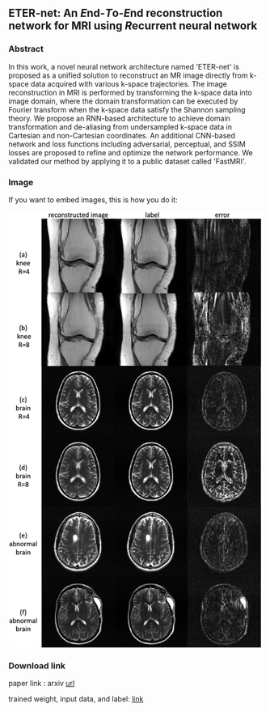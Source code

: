 ## ETER-net: An *E*nd-*T*o-*E*nd reconstruction network for MRI using *R*ecurrent neural network


### Abstract


In this work, a novel neural network architecture named 'ETER-net' is proposed as a unified solution to reconstruct an MR image directly from k-space data acquired with various k-space trajectories. The image reconstruction in MRI is performed by transforming the k-space data into image domain, where the domain transformation can be executed by Fourier transform when the k-space data satisfy the Shannon sampling theory. We propose an RNN-based architecture to achieve domain transformation and de-aliasing from undersampled k-space data in Cartesian and non-Cartesian coordinates. An additional CNN-based network and loss functions including adversarial, perceptual, and SSIM losses are proposed to refine and optimize the network performance.
We validated our method by applying it to a public dataset called 'FastMRI'. 

### Image

If you want to embed images, this is how you do it:

![Image of FastMRI](fastmri.png)


### Download link

paper link : arxiv [url](https://github.com/changheunoh/eternet_fastmri/edit/master/README.md)

trained weight, input data, and label: [link](https://github.com/changheunoh/eternet_fastmri/edit/master/README.md)

